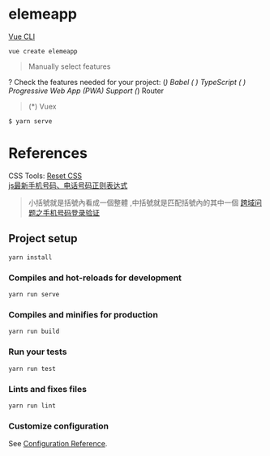 # elemeapp

[Vue CLI](https://cli.vuejs.org/)  

`vue create elemeapp`   

> Manually select features

? Check the features needed for your project:
 (*) Babel
 ( ) TypeScript
 ( ) Progressive Web App (PWA) Support
 (*) Router
>(*) Vuex

`$ yarn serve`  


# References

CSS Tools: [Reset CSS](https://meyerweb.com/eric/tools/css/reset/)  
[js最新手机号码、电话号码正则表达式](http://caibaojian.com/regexp-example.html)  
> 小括號就是括號內看成一個整體 ,中括號就是匹配括號內的其中一個
[跨域问题之手机号码登录验证](https://blog.csdn.net/qq_40885461/article/details/89287851)  

## Project setup
```
yarn install
```

### Compiles and hot-reloads for development
```
yarn run serve
```

### Compiles and minifies for production
```
yarn run build
```

### Run your tests
```
yarn run test
```

### Lints and fixes files
```
yarn run lint
```

### Customize configuration
See [Configuration Reference](https://cli.vuejs.org/config/).
